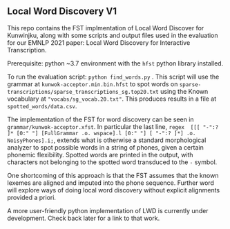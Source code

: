## Local Word Discovery V1
This repo contains the FST implmentation of Local Word Discover for Kunwinjku, along with some scripts and output files used in the evaluation for our EMNLP 2021 paper: Local Word Discovery for Interactive Transcription.

Prerequisite: python ~3.7 environment with the `hfst` python library installed. 

To run the evaluation script: `python find_words.py` . This script will use the grammar at `kunwok-acceptor.min.bin.hfst` to spot words on `sparse-transcriptions/sparse_transcriptions_sg.top20.txt` using the Known vocabulary at `"vocabs/sg_vocab.20.txt"`. This produces results in a file at `spotted_words/data.csv`.

The implementation of the FST for word discovery can be seen in `grammar/kunwok-acceptor.xfst`. In particular the last line, `regex  [[[ "-":? ]* [0:" "] [FullGrammar .o. wspace].l [0:" "] [ "-":? ]*] .o. NoisyPhones].i;`, extends what is otherwise a standard morphological analyzer to spot possible words in a string of phones, given a certain phonemic flexibility. Spotted words are printed in the output, with characters not belonging to the spotted word transduced to the `-` symbol. 

One shortcoming of this approach is that the FST assumes that the known lexemes are aligned and imputed into the phone sequence. Further word will explore ways of doing local word discovery without explicit alignments provided a priori.  

A more user-friendly python implementation of LWD is currently under development. Check back later for a link to that work.